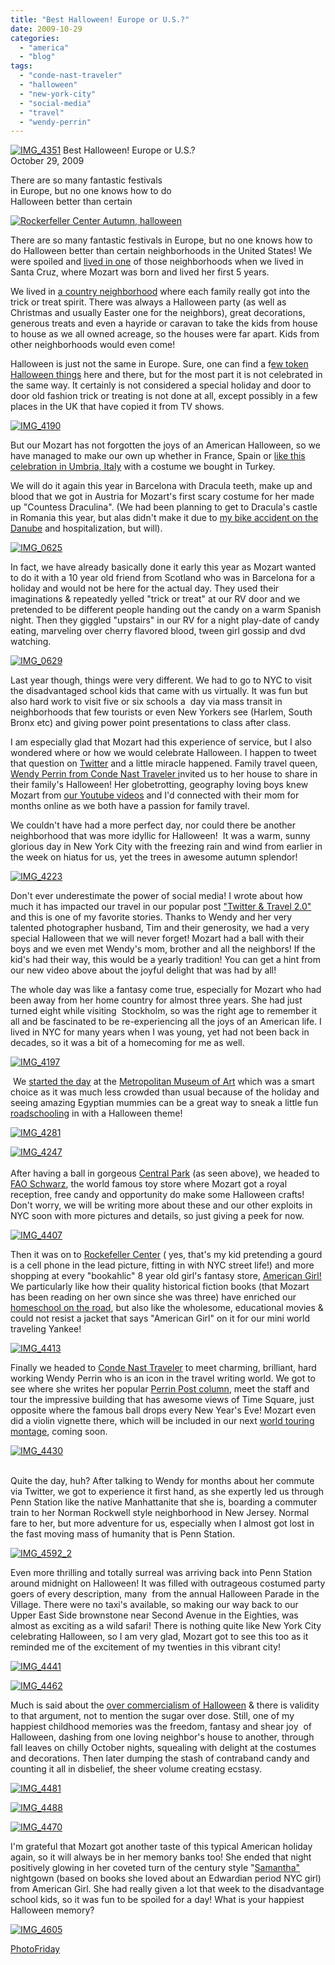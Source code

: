 ```yaml
---
title: "Best Halloween! Europe or U.S.?"
date: 2009-10-29
categories: 
  - "america"
  - "blog"
tags: 
  - "conde-nast-traveler"
  - "halloween"
  - "new-york-city"
  - "social-media"
  - "travel"
  - "wendy-perrin"
---
```


 [![IMG_4351](https://pub-ac94b3f306b24c0dba4238943c97f2e1.r2.dev/6a00e5502a950788330120a6844de6970c.jpg)](https://pub-ac94b3f306b24c0dba4238943c97f2e1.r2.dev/6a00e5502a950788330120a6844de6970c.jpg) Best Halloween! Europe or U.S.?  
October 29, 2009

There are so many fantastic festivals  
in Europe, but no one knows how to do  
Halloween better than certain

<!--more-->

[![Rockerfeller Center Autumn, halloween](https://pub-ac94b3f306b24c0dba4238943c97f2e1.r2.dev/6a00e5502a950788330120a6844f49970c.jpg "Rockerfeller Center Autumn, halloween")](https://pub-ac94b3f306b24c0dba4238943c97f2e1.r2.dev/6a00e5502a950788330120a6844f49970c.jpg)  
  
There are so many fantastic festivals in Europe, but no one knows how to do Halloween better than certain neighborhoods in the United States! We were spoiled and [lived in one](http://soultravelers3new.local/2006/08/timing-is-eve-1.html) of those neighborhoods when we lived in Santa Cruz, where Mozart was born and lived her first 5 years.  
  
We lived in [a country neighborhood](http://soultravelers3new.local/2006/08/home-and-hous-1.html) where each family really got into the trick or treat spirit. There was always a Halloween party (as well as Christmas and usually Easter one for the neighbors), great decorations, generous treats and even a hayride or caravan to take the kids from house to house as we all owned acreage, so the houses were far apart. Kids from other neighborhoods would even come!

  
Halloween is just not the same in Europe. Sure, one can find a f[ew token Halloween things](http://soultravelers3new.local/2006/09/more-chocolate.html) here and there, but for the most part it is not celebrated in the same way. It certainly is not considered a special holiday and door to door old fashion trick or treating is not done at all, except possibly in a few places in the UK that have copied it from TV shows. 

[![IMG_4190](https://pub-ac94b3f306b24c0dba4238943c97f2e1.r2.dev/6a00e5502a950788330120a68467b8970c.jpg)](https://pub-ac94b3f306b24c0dba4238943c97f2e1.r2.dev/6a00e5502a950788330120a68467b8970c.jpg)  
  
  
But our Mozart has not forgotten the joys of an American Halloween, so we have managed to make our own up whether in France, Spain or [like this celebration in Umbria, Italy](http://soultravelers3new.local/2008/03/ahhhumbria.html#more) with a costume we bought in Turkey.

We will do it again this year in Barcelona with Dracula teeth, make up and blood that we got in Austria for Mozart's first scary costume for her made up "Countess Draculina". (We had been planning to get to Dracula's castle in Romania this year, but alas didn't make it due to [my bike accident on the Danube](http://soultravelers3new.local/2009/09/-a-travelers-tragic-tale-handling-travel-disasters-medical-emergency-.html) and hospitalization, but will).

[![IMG_0625](https://pub-ac94b3f306b24c0dba4238943c97f2e1.r2.dev/6a00e5502a950788330120a62d6841970b.jpg)](https://pub-ac94b3f306b24c0dba4238943c97f2e1.r2.dev/6a00e5502a950788330120a62d6841970b.jpg)  

In fact, we have already basically done it early this year as Mozart wanted to do it with a 10 year old friend from Scotland who was in Barcelona for a holiday and would not be here for the actual day. They used their imaginations & repeatedly yelled "trick or treat" at our RV door and we pretended to be different people handing out the candy on a warm Spanish night. Then they giggled "upstairs" in our RV for a night play-date of candy eating, marveling over cherry flavored blood, tween girl gossip and dvd watching.

[![IMG_0629](https://pub-ac94b3f306b24c0dba4238943c97f2e1.r2.dev/6a00e5502a950788330120a6845c28970c.jpg)](https://pub-ac94b3f306b24c0dba4238943c97f2e1.r2.dev/6a00e5502a950788330120a6845c28970c.jpg)  
  
  
Last year though, things were very different. We had to go to NYC to visit the disadvantaged school kids that came with us virtually. It was fun but also hard work to visit five or six schools a  day via mass transit in neighborhoods that few tourists or even New Yorkers see (Harlem, South Bronx etc) and giving power point presentations to class after class.  
  
I am especially glad that Mozart had this experience of service, but I also wondered where or how we would celebrate Halloween. I happen to tweet that question on [Twitter](http://twitter.com/soultravelers3) and a little miracle happened. Family travel queen, [Wendy Perrin from Conde Nast Traveler i](http://www.concierge.com/cntraveler/blogs/perrinpost/2008/11/a-halloween-wit.html)nvited us to her house to share in their family's Halloween! Her globetrotting, geography loving boys knew Mozart from [our Youtube videos](http://www.youtube.com/user/soultravelers3) and I'd connected with their mom for months online as we both have a passion for family travel.  
  
We couldn't have had a more perfect day, nor could there be another neighborhood that was more idyllic for Halloween!  It was a warm, sunny glorious day in New York City with the freezing rain and wind from earlier in the week on hiatus for us, yet the trees in awesome autumn splendor!

[![IMG_4223](https://pub-ac94b3f306b24c0dba4238943c97f2e1.r2.dev/6a00e5502a950788330120a685e176970c.jpg)](https://pub-ac94b3f306b24c0dba4238943c97f2e1.r2.dev/6a00e5502a950788330120a685e176970c.jpg)  

Don't ever underestimate the power of social media! I wrote about how much it has impacted our travel in our popular post ["Twitter & Travel 2.0"](http://soultravelers3new.local/2009/02/twitter-travel-20.html) and this is one of my favorite stories. Thanks to Wendy and her very talented photographer husband, Tim and their generosity, we had a very special Halloween that we will never forget! Mozart had a ball with their boys and we even met Wendy's mom, brother and all the neighbors! If the kid's had their way, this would be a yearly tradition! You can get a hint from our new video above about the joyful delight that was had by all!

The whole day was like a fantasy come true, especially for Mozart who had been away from her home country for almost three years. She had just turned eight while visiting  Stockholm, so was the right age to remember it all and be fascinated to be re-experiencing all the joys of an American life. I lived in NYC for many years when I was young, yet had not been back in decades, so it was a bit of a homecoming for me as well.

[![IMG_4197](https://pub-ac94b3f306b24c0dba4238943c97f2e1.r2.dev/6a00e5502a950788330120a6331783970b.jpg)](https://pub-ac94b3f306b24c0dba4238943c97f2e1.r2.dev/6a00e5502a950788330120a6331783970b.jpg)  

 We [started the day](http://soultravelers3new.local/2009/09/family-travel-photo-nyc-usa-metropolitan-museum-of-art-egyptian.html) at the [Metropolitan Museum of Art](http://www.metmuseum.org/) which was a smart choice as it was much less crowded than usual because of the holiday and seeing amazing Egyptian mummies can be a great way to sneak a little fun [roadschooling](http://www.nunomad.com/blog/nomading-families-talk-about-life-and-education-round-table-discussion-part-i-soultravelers3/) in with a Halloween theme!

[![IMG_4281](https://pub-ac94b3f306b24c0dba4238943c97f2e1.r2.dev/6a00e5502a950788330120a6332f15970b.jpg)](https://pub-ac94b3f306b24c0dba4238943c97f2e1.r2.dev/6a00e5502a950788330120a6332f15970b.jpg) 

[![IMG_4247](https://pub-ac94b3f306b24c0dba4238943c97f2e1.r2.dev/6a00e5502a950788330120a6332fbb970b.jpg)](https://pub-ac94b3f306b24c0dba4238943c97f2e1.r2.dev/6a00e5502a950788330120a6332fbb970b.jpg)  
   
After having a ball in gorgeous [Central Park](http://www.centralparknyc.org/site/PageServer) (as seen above), we headed to [FAO Schwarz](http://www.nyctourist.com/faoschwarz1.htm), the world famous toy store where Mozart got a royal reception, free candy and opportunity do make some Halloween crafts! Don't worry, we will be writing more about these and our other exploits in NYC soon with more pictures and details, so just giving a peek for now.

[![IMG_4407](https://pub-ac94b3f306b24c0dba4238943c97f2e1.r2.dev/6a00e5502a950788330120a633360f970b.jpg)](https://pub-ac94b3f306b24c0dba4238943c97f2e1.r2.dev/6a00e5502a950788330120a633360f970b.jpg) 

Then it was on to [Rockefeller Center](http://www.rockefellercenter.com/) ( yes, that's my kid pretending a gourd is a cell phone in the lead picture, fitting in with NYC street life!) and more shopping at every "bookahlic" 8 year old girl's fantasy store, [American Girl!](http://www.americangirl.com/stores/) We particularly like how their quality historical fiction books (that Mozart has been reading on her own since she was three) have enriched our [homeschool on the road](http://almostfearless.com/2009/10/11/traveling-homeschoolers-speak-how-they-do-it-day-27-of-30w30d/), but also like the wholesome, educational movies & could not resist a jacket that says "American Girl" on it for our mini world traveling Yankee!

[![IMG_4413](https://pub-ac94b3f306b24c0dba4238943c97f2e1.r2.dev/6a00e5502a950788330120a6336afe970b.jpg)](https://pub-ac94b3f306b24c0dba4238943c97f2e1.r2.dev/6a00e5502a950788330120a6336afe970b.jpg)  

Finally we headed to [Conde Nast Traveler](http://www.concierge.com/cntraveler/) to meet charming, brilliant, hard working Wendy Perrin who is an icon in the travel writing world. We got to see where she writes her popular [Perrin Post column](http://www.concierge.com/cntraveler/blogs/perrinpost), meet the staff and tour the impressive building that has awesome views of Time Square, just opposite where the famous ball drops every New Year's Eve! Mozart even did a violin vignette there, which will be included in our next [world touring montage](http://www.youtube.com/watch?v=wn9rDTZj-m4), coming soon.

[![IMG_4430](https://pub-ac94b3f306b24c0dba4238943c97f2e1.r2.dev/6a00e5502a950788330120a689fea8970c.jpg)](https://pub-ac94b3f306b24c0dba4238943c97f2e1.r2.dev/6a00e5502a950788330120a689fea8970c.jpg)  
   

Quite the day, huh? After talking to Wendy for months about her commute via Twitter, we got to experience it first hand, as she expertly led us through Penn Station like the native Manhattanite that she is, boarding a commuter train to her Norman Rockwell style neighborhood in New Jersey. Normal fare to her, but more adventure for us, especially when I almost got lost in the fast moving mass of humanity that is Penn Station.

[![IMG_4592_2](https://pub-ac94b3f306b24c0dba4238943c97f2e1.r2.dev/6a00e5502a950788330120a689ffd6970c.jpg)](https://pub-ac94b3f306b24c0dba4238943c97f2e1.r2.dev/6a00e5502a950788330120a689ffd6970c.jpg)  

Even more thrilling and totally surreal was arriving back into Penn Station around midnight on Halloween! It was filled with outrageous costumed party goers of every description, many  from the annual Halloween Parade in the Village. There were no taxi's available, so making our way back to our Upper East Side brownstone near Second Avenue in the Eighties, was almost as exciting as a wild safari! There is nothing quite like New York City celebrating Halloween, so I am very glad, Mozart got to see this too as it reminded me of the excitement of my twenties in this vibrant city!

[![IMG_4441](https://pub-ac94b3f306b24c0dba4238943c97f2e1.r2.dev/6a00e5502a950788330120a6337f2a970b.jpg)](https://pub-ac94b3f306b24c0dba4238943c97f2e1.r2.dev/6a00e5502a950788330120a6337f2a970b.jpg) 

[![IMG_4462](https://pub-ac94b3f306b24c0dba4238943c97f2e1.r2.dev/6a00e5502a950788330120a68a12f1970c.jpg)](https://pub-ac94b3f306b24c0dba4238943c97f2e1.r2.dev/6a00e5502a950788330120a68a12f1970c.jpg)  
  

Much is said about the [over commercialism of Halloween](http://www.livescience.com/strangenews/061026_halloween_popular.html) & there is validity to that argument, not to mention the sugar over dose. Still, one of my happiest childhood memories was the freedom, fantasy and shear joy  of Halloween, dashing from one loving neighbor's house to another, through fall leaves on chilly October nights, squealing with delight at the costumes and decorations. Then later dumping the stash of contraband candy and counting it all in disbelief, the sheer volume creating ecstasy.

[![IMG_4481](https://pub-ac94b3f306b24c0dba4238943c97f2e1.r2.dev/6a00e5502a950788330120a63394fe970b.jpg)](https://pub-ac94b3f306b24c0dba4238943c97f2e1.r2.dev/6a00e5502a950788330120a63394fe970b.jpg) 

[![IMG_4488](https://pub-ac94b3f306b24c0dba4238943c97f2e1.r2.dev/6a00e5502a950788330120a63395e0970b.jpg)](http://soultravelers3new.local/wp-content/uploads/wp-content/uploads/2025/09/6a00e5502a950788330120a63395e0970b-768x576.jpg) 

  
[![IMG_4470](https://pub-ac94b3f306b24c0dba4238943c97f2e1.r2.dev/6a00e5502a950788330120a68a2a0c970c.jpg)](https://pub-ac94b3f306b24c0dba4238943c97f2e1.r2.dev/6a00e5502a950788330120a68a2a0c970c.jpg)  
  

I'm grateful that Mozart got another taste of this typical American holiday again, so it will always be in her memory banks too! She ended that night positively glowing in her coveted turn of the century style "[Samantha"](http://en.wikipedia.org/wiki/American_Girl) nightgown (based on books she loved about an Edwardian period NYC girl) from American Girl. She had really given a lot that week to the disadvantage school kids, so it was fun to be spoiled for a day! What is your happiest Halloween memory?

[![IMG_4605](https://pub-ac94b3f306b24c0dba4238943c97f2e1.r2.dev/6a00e5502a950788330120a63392e2970b.jpg)](https://pub-ac94b3f306b24c0dba4238943c97f2e1.r2.dev/6a00e5502a950788330120a63392e2970b.jpg) 

[PhotoFriday](http://www.deliciousbaby.com/)
